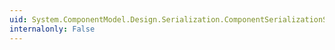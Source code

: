 ```yaml
---
uid: System.ComponentModel.Design.Serialization.ComponentSerializationService.SerializeMemberAbsolute(System.ComponentModel.Design.Serialization.SerializationStore,System.Object,System.ComponentModel.MemberDescriptor)
internalonly: False
---
```

